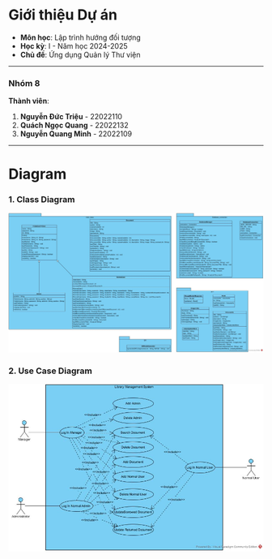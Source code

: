 # **Giới thiệu Dự án**
- **Môn học**: Lập trình hướng đối tượng  
- **Học kỳ**: I - Năm học 2024-2025  
- **Chủ đề**: Ứng dụng Quản lý Thư viện  

---

### **Nhóm 8**
**Thành viên**:  
1. **Nguyễn Đức Triệu** - 22022110  
2. **Quách Ngọc Quang** - 22022132  
3. **Nguyễn Quang Minh** - 22022109  

---

# **Diagram**
### **1. Class Diagram**
![Class Diagram](Class%20Diagram1.jpg)

### **2. Use Case Diagram**
![Use Case Diagram](Use%20Case%20Diagram1.jpg)
